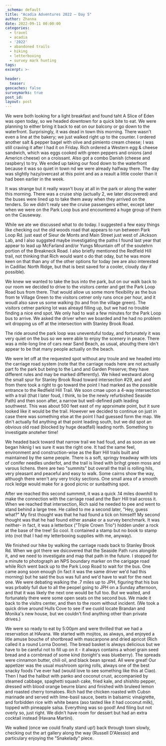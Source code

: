 ```yaml
---
_schema: default
title: "Acadia Adventures 2022 – Day 5"
author: Zhanna
date: 2022-09-11 00:00:00
categories: 
  - travel
  - acadia
  - '2022'
  - abandoned trails
  - hiking
  - letterboxing
  - survey mark hunting
tags:
excerpt: >-
  
header:
  teaser:
geocaches: false
surveymarks: true
post_id: 
layout: post  
---
```


We were both looking for a light breakfast and found taht A Slice of Eden was open today, so we headed downtown for a quick bite to eat. We were planning to either bring it back to eat on our balcony or go down to the waterfront. Surprisingly, it was dead in town this morning. There wasn't even a line at the bakery; we just walked right up to the counter. I ordered another salt & pepper bagel with olive and pimiento cream cheese; I was still craving it after I had it on Friday. Rich ordered a Western egg & cheese sandwich, which was eggs cooked with green peppers and onions (and Americn cheese) on a croissant. Also got a combo Danish (cheese and raspbery) to try. We ended up taking our food down to the waterfront because it was so quiet in town nd we were already halfway there. The day was slightly hazy/overcast at this point and as a reault a little cooler than it had been earlier in the week. 

It was strange but it really wasn't busy at all in the park or along the water this morning. There was a cruise ship (actually 2, we later discovered) and the buses were lined up to take them away when they arrived on the tenders. So we didn't realy see the cruise passengers either, except later when we were on the Park Loop bus and encountered a huge group of them on the Causeway.

While we ate we discussed what to do today. I suggested a few easy things like checking out the old woods road that appears to run between Park Loop Rd. just east of Sieur de Monts and Main Street just west of JAckson Lab, and I also suggsted maybe investigating the paths I found last year that appear to lead up McFarland and/or Yungs Mountain off of the soutehrn portion of the Breakneck Road. I also briefly mentioned the Redfield Hill trail, not thinking that Rich would want o do that oday, but he was more keen on that than any of the other options for today (we are also interested in Cadillac North Ridge, but that is best saved for a cooler, cloudy day if possible). 

We knew we wanted to take the bus into the park, but on our walk back to our room we decided to drive to the visitors center and get the Park Loop Road bus from there. That would allow us some more flexibility as the bus from te Village Green to the visitors cetner only runs once per hour, and it woudl also save us some walking (to and fron the village green). The visitors cetner parking lot was alreayd filling up, but we had no trouble finding a nice end spot. We only had to wait a few minutes for the Park Loop bus to arrive. We asked the driver when we boarded and he had no problem wit dropping us off at the intersection with Stanley Brook Road. 

The ride around the park loop was uneventuful today, and fortunately it was very quiet on the bus so we were able to enjoy the scenery in peace.  There was a mile-long line of cars near Sand Beach, as usual, ahouthg there idn't appear to be that many people actually on the beach. 

We were let off at the requested spot without any troule and we headed into the carriage road system (note that the carriage roads here are not actually part fo the park but belng to the Land and Garden Preserve; they have different rules and may be marked differently). We hiked westward along the small spur for Stanley Brook Road toward intersection #29, and and from there took a right to go toward the point I had marked as the possible entrance to the Redfield Hill Trail. We soon cmae upon a 4-way intersection with a trail (that I later foud, I think, to be the newly refurbished Seaside Path) and then soon after, a narrow but well-defined path leading southwest. This was about 500 feet east of my apprximate point, but it sure looked like it would be the trail. However we decided to continue on just in case there was something else at the point I had guessed form the map. We din't actually fid anything at that point leading south, but we did spot an obvious old road (blocked by huge deadfall) leading north. Something to investigate anoteher time!

We headed back toward that narrow trail we had foud, and as soon as we began hiknig I ws sure it was the right one. It had the same feel, environment and construction-wise as the Barr Hill trails built and maintained by the same people. There is a soft, springy treadway with lots of conifer needles underfot, and the trail is lined with brihgt green moss and varous lichens. there are two "summits" but overall the trail is rolling hils, very pleasant and peaceful and easy to walk. Some cairns show the way, althuogh there wren't any very tricky sections. One small area of a smooth rock ledge would make for a good picnic or sunbathing spot. 

After we reached this second summmit, it was a quick .14 miles downhill to make the connection with the carriage road and the Barr Hill trail across it. When we reached that intersection, Rich said he needed to pee and went to stand behind a large tree. He called to me a second later, "Hey, guess what?" My first thought was that he had found a tick on himself! My second thought was that he had found either asnake or a survey benchmark. It was neither- in fact, it was a letterbox ("Triple Crown Trio") hidden under a rock at the base of the tree! So cool. It contained a stamp but no book to stamp into (not that I had my letterboxing supplies with me, anyway). 

We finished our hike by walking the carriage roads back to Stanley Brook Rd. When we got there we dsicovered that the Seaside Path runs alongide it, and we need to investigate and map that path in the future. I stopped for a minute to photograph an NPS boundary marker on the carigage road while Rich went back up to the Park Loop Road to wait for the bus. One came aong soon enough (in fact it was the same driver we'd had this morning) but he said the bus was full and we'd have to wait for the next one. We were debating walking the .7 miles up to JPH, figuring that his bus was prbably full due to all the peopel going to JPH on a Sunday afternoon, and that it was likely the next one would be full too. But we waited, and fortunately there were some open seats on the second bus. We made it back to the visitrs center, and then to the room without incident. (We took a quick drive around Hulls Cove to see if we cuold locate Brandan and Monika's new house, but we couldn't find anything other than private drives.)

We were so ready to eat by 5:00pm and were thrilled that we had a reservation at HAvana. We started with mojitos, as always, and enjoyed a litle amuse bouche of shortbread with mascarpone and dried apricot (Rich called it a round Lorna Doone). The bread basket is always delicious but we have to be careful not to fill up on it - it always contains a whoel grain seed bread and a cornbread of some kind (tonight's was blueberry). The spreads were cinnamon butter, chili oil, and black bean spread. All were great! Our appetizer was the usual mushroom spring rolls, always one of the best snacky foods I've ever had (would love to see something like this at Ciao). Then I had the halibut with panko and coconut crust, accompanied by steamed cabbage, spaghetti squash cake, fried kale, and shishito pepper, dressed with blood orange beurre blanc and finished with bruleed lemon and roasted cherry tomatoes. Rich had the chicken roasted with Cubsn marinade and served with lime-basil sauce, beets in balsamic vinaigrette, and forbidden rice with white beans (aso tasted like it had coconut milk), topped with pineapple salsa. Everything was so good! And filing but not overly so, just right. We didn't have room for dessert but had an extra cocktail instead (Havana Martini).

We walked (once we could finally stand up!) back through town slowly, checking out the art gallery along the way (Russell D'Alessio) and particulary enjoying the "Snakelady" piece.